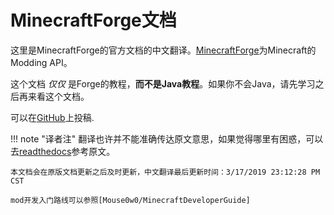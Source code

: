 MinecraftForge文档
==================

这里是MinecraftForge的官方文档的中文翻译。[MinecraftForge]为Minecraft的Modding API。

这个文档 _仅仅_ 是Forge的教程，**而不是Java教程**。如果你不会Java，请先学习之后再来看这个文档。

可以在[GitHub]上投稿.

!!! note "译者注"
    翻译也许并不能准确传达原文意思，如果觉得哪里有困惑，可以去[readthedocs]参考原文。

    本文档会在原版文档更新之后及时更新，中文翻译最后更新时间：3/17/2019 23:12:28 PM CST
	
    mod开发入门路线可以参照[Mouse0w0/MinecraftDeveloperGuide]

[MinecraftForge]: http://minecraftforge.net
[GitHub]: https://github.com/MinecraftForge/Documentation
[readthedocs]: http://mcforge.readthedocs.io/
[Mouse0w0/MinecraftDeveloperGuide]: https://github.com/Mouse0w0/MinecraftDeveloperGuide